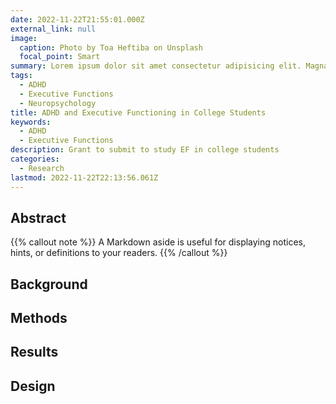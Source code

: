 ```yaml
---
date: 2022-11-22T21:55:01.000Z
external_link: null
image:
  caption: Photo by Toa Heftiba on Unsplash
  focal_point: Smart
summary: Lorem ipsum dolor sit amet consectetur adipisicing elit. Magnam, eius.
tags:
  - ADHD
  - Executive Functions
  - Neuropsychology
title: ADHD and Executive Functioning in College Students
keywords:
  - ADHD
  - Executive Functions
description: Grant to submit to study EF in college students
categories:
  - Research
lastmod: 2022-11-22T22:13:56.061Z
---
```


## Abstract

{{% callout note %}}
A Markdown aside is useful for displaying notices, hints, or definitions to your readers.
{{% /callout %}}

## Background

## Methods

## Results

## Design
